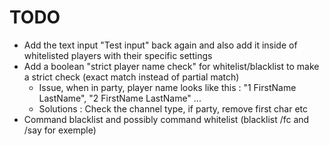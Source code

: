 # TODO

- Add the text input "Test input" back again and also add it inside of whitelisted players with their specific settings
- Add a boolean "strict player name check" for whitelist/blacklist to make a strict check (exact match instead of partial match)
    - Issue, when in party, player name looks like this : "1 FirstName LastName", "2 FirstName LastName" ...
    - Solutions : Check the channel type, if party, remove first char etc
- Command blacklist and possibly command whitelist (blacklist /fc and /say for exemple)
